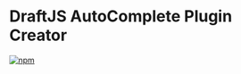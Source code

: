 # DraftJS AutoComplete Plugin Creator

[![npm](https://img.shields.io/npm/v/draft-js-autocomplete-plugin-creator.svg)](https://www.npmjs.com/package/draft-js-autocomplete-plugin-creator)
